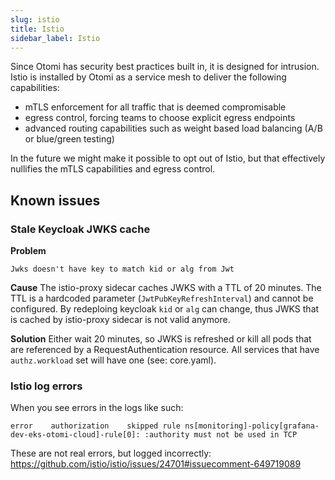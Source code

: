 ```yaml
---
slug: istio
title: Istio
sidebar_label: Istio
---
```


Since Otomi has security best practices built in, it is designed for intrusion.
Istio is installed by Otomi as a service mesh to deliver the following capabilities:

- mTLS enforcement for all traffic that is deemed compromisable
- egress control, forcing teams to choose explicit egress endpoints
- advanced routing capabilities such as weight based load balancing (A/B or blue/green testing)

In the future we might make it possible to opt out of Istio, but that effectively nullifies the mTLS capabilities and egress control.

## Known issues

### Stale Keycloak JWKS cache

**Problem**

```
Jwks doesn't have key to match kid or alg from Jwt
```

**Cause** The istio-proxy sidecar caches JWKS with a TTL of 20 minutes. The TTL is a hardcoded parameter (`JwtPubKeyRefreshInterval`) and cannot be configured. By redeploing keycloak `kid` or `alg` can change, thus JWKS that is cached by istio-proxy sidecar is not valid anymore.

**Solution** Either wait 20 minutes, so JWKS is refreshed or kill all pods that are referenced by a RequestAuthentication resource. All services that have `authz.workload` set will have one (see: core.yaml).

### Istio log errors

When you see errors in the logs like such:

```
error    authorization    skipped rule ns[monitoring]-policy[grafana-dev-eks-otomi-cloud]-rule[0]: :authority must not be used in TCP
```

These are not real errors, but logged incorrectly: https://github.com/istio/istio/issues/24701#issuecomment-649719089